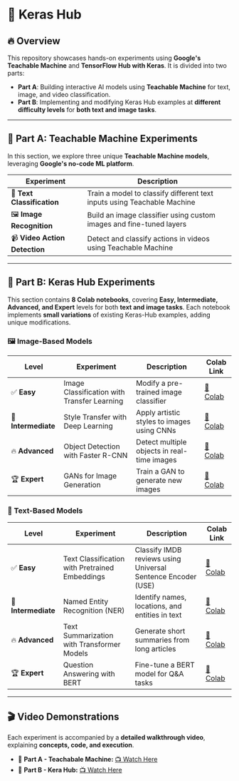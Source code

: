 # 🚀 Keras Hub  

## 🔥 Overview  
This repository showcases hands-on experiments using **Google's Teachable Machine** and **TensorFlow Hub with Keras**. It is divided into two parts:  
- **Part A**: Building interactive AI models using **Teachable Machine** for text, image, and video classification.  
- **Part B**: Implementing and modifying Keras Hub examples at **different difficulty levels** for **both text and image tasks**.

---

## 📌 Part A: Teachable Machine Experiments  
In this section, we explore three unique **Teachable Machine models**, leveraging **Google's no-code ML platform**.  

| Experiment | Description | 
|------------|-------------|
| 📝 **Text Classification** | Train a model to classify different text inputs using Teachable Machine |
| 🖼️ **Image Recognition** | Build an image classifier using custom images and fine-tuned layers |
| 📹 **Video Action Detection** | Detect and classify actions in videos using Teachable Machine |
 
---

## 📌 Part B: Keras Hub Experiments  
This section contains **8 Colab notebooks**, covering **Easy, Intermediate, Advanced, and Expert** levels for both **text and image tasks**. Each notebook implements **small variations** of existing Keras-Hub examples, adding unique modifications.  

### 🖼️ Image-Based Models  
| Level | Experiment | Description | Colab Link | 
|--------|------------|-------------|------------|
| ✅ **Easy** | Image Classification with Transfer Learning | Modify a pre-trained image classifier | [🔗 Colab](https://github.com/syedanida/Keras-Hub/blob/main/Keras-examples/image-based-model/1_Mobilenetv2Transfer.ipynb) | 
| 🚀 **Intermediate** | Style Transfer with Deep Learning | Apply artistic styles to images using CNNs | [🔗 Colab](https://github.com/syedanida/Keras-Hub/blob/main/Keras-examples/image-based-model/2_Fine_TuningEfficientNet.ipynb) | 
| 🔥 **Advanced** | Object Detection with Faster R-CNN | Detect multiple objects in real-time images | [🔗 Colab](https://github.com/syedanida/Keras-Hub/blob/main/Keras-examples/image-based-model/3_ImageSegmentationwithDeepLabV3%2B.ipynb) | 
| 🏆 **Expert** | GANs for Image Generation | Train a GAN to generate new images | [🔗 Colab](https://github.com/syedanida/Keras-Hub/blob/main/Keras-examples/image-based-model/4_CycleGAN_Images_Generation.ipynb) | 

### 📜 Text-Based Models  
| Level | Experiment | Description | Colab Link | 
|--------|------------|-------------|------------|
| ✅ **Easy** | Text Classification with Pretrained Embeddings | Classify IMDB reviews using Universal Sentence Encoder (USE) | [🔗 Colab](https://github.com/syedanida/Keras-Hub/blob/main/Keras-examples/text-based-models/5_SentimentClassification.ipynb) |
| 🚀 **Intermediate** | Named Entity Recognition (NER) | Identify names, locations, and entities in text | [🔗 Colab](https://github.com/syedanida/Keras-Hub/blob/main/Keras-examples/text-based-models/6_Fine_TuningDistilBERT.ipynb) | 
| 🔥 **Advanced** | Text Summarization with Transformer Models | Generate short summaries from long articles | [🔗 Colab](https://github.com/syedanida/Keras-Hub/blob/main/Keras-examples/text-based-models/7_AdvancedMulti_TaskNLPwithBERT.ipynb) | 
| 🏆 **Expert** | Question Answering with BERT | Fine-tune a BERT model for Q&A tasks | [🔗 Colab](https://github.com/syedanida/Keras-Hub/blob/main/Keras-examples/text-based-models/8_CustomTransformerModelforTextClassification.ipynb) | 

---

## 🎬 Video Demonstrations  
Each experiment is accompanied by a **detailed walkthrough video**, explaining **concepts, code, and execution**.  
- 🔗 **Part A - Teachabale Machine:** [📺 Watch Here](https://youtu.be/DJSLb3BNzq4)  
- 🔗 **Part B - Kera Hub:** [📺 Watch Here]()  
